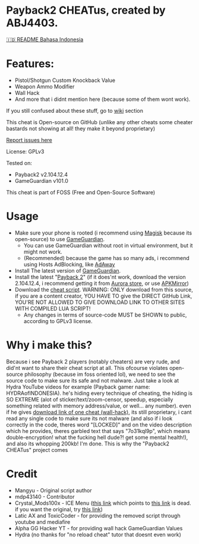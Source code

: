 # Payback2 CHEATus, created by ABJ4403.
[🇮🇩️ README Bahasa Indonesia](https://github.com/ABJ4403/Payback2_CHEATus/blob/main/README_id.md)

# Features:
- Pistol/Shotgun Custom Knockback Value
- Weapon Ammo Modifier
- Wall Hack
- And more that i didnt mention here (because some of them wont work).

If you still confused about these stuff, go to [wiki](https://github.com/ABJ4403/Payback2_CHEATus/wiki) section

This cheat is Open-source on GitHub (unlike any other cheats some cheater bastards not showing at all! they make it beyond proprietary)

[Report issues here](https://github.com/ABJ4403/Payback2_CHEATus)

License: GPLv3

Tested on:
- Payback2 v2.104.12.4
- GameGuardian v101.0

This cheat is part of FOSS (Free and Open-Source Software)

# Usage
- Make sure your phone is rooted (i recommend using [Magisk](https://github.com/topjohnwu/magisk) because its open-source) to use [GameGuardian](https://gameguardian.net).
  - You can use GameGuardian without root in virtual environment, but it might not work.
  - (Recommended) because the game has so many ads, i recommend using Hosts AdBlocking, like [AdAway](https://adaway.org)
- Install The latest version of [GameGuardian](https://gameguardian.net).
- Install the latest "[Payback 2](https://play.google.com/store/apps/details?id=net.apex_designs.payback2)" (if it does'nt work, download the version 2.104.12.4, i recommend getting it from [Aurora store](https://auroraoss.org), or use [APKMirror](https://apkmirror.com))
- Download the [cheat script](https://github.com/ABJ4403/Payback2_CHEATus/blob/main/Payback2_CHEATus.lua?raw=true). WARNING: ONLY download from this source, if you are a content creator, YOU HAVE TO give the DIRECT GitHub Link, YOU'RE NOT ALLOWED TO GIVE DOWNLOAD LINK TO OTHER SITES WITH COMPILED LUA SCRIPT!
  - Any changes in terms of source-code MUST be SHOWN to public, according to GPLv3 license.

# Why i make this?
Because i see Payback 2 players (notably cheaters) are very rude, and did'nt want to share their cheat script at all. This ofcourse violates open-source philosophy (because im foss oriented lol), we need to see the source code to make sure its safe and not malware. Just take a look at Hydra YouTube videos for example (Payback gamer name: HYDRAofINDONESIA). he's hiding every technique of cheating, the hiding is SO EXTREME (alot of sticker/text/zoom-censor, speedup, especially something related with memory address/value, or well... any number). even if he gives [download link of one cheat (wall-hack)](https://www.mediafire.com/file/2xekhqk3tsvwq69/WALL+HACK+payback2.lua/file), its still proprietary, i cant read any single code to make sure its not malware (and also if i look correctly in the code, theres word "[LOCKED]" and on the video description which he provides, theres garbled text that says "7o31kql9p", which means double-encryption! what the fucking hell dude?! get some mental health!), and also its whopping 200kb! I'm done. This is why the "Payback2 CHEATus" project comes

# Credit
- Mangyu - Original script author
- mdp43140 - Contributor
- Crystal_Mods100x - ICE Menu ([this link](https://gameguardian.net/forum/topic/25781-payback-2/?do=findComment&comment=116945) which points to [this link](https://gameguardian.net/forum/applications/core/interface/file/attachment.php?id=18369) is dead. if you want the original, try [this link](https://www.mediafire.com/file/o1kgc0xbcjdyzac/%7B1.0%7D+PB+2.lua/file))
- Latic AX and ToxicCoder - for providing the removed script through youtube and mediafire
- Alpha GG Hacker YT - for providing wall hack GameGuardian Values
- Hydra (no thanks for "no reload cheat" tutor that doesnt even work)
